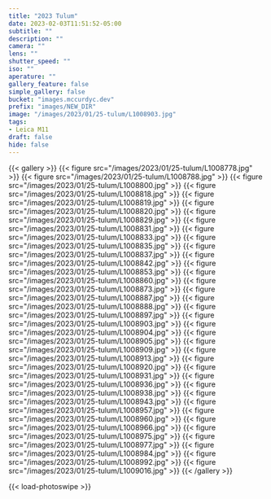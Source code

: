 ```yaml
---
title: "2023 Tulum"
date: 2023-02-03T11:51:52-05:00
subtitle: ""
description: ""
camera: ""
lens: ""
shutter_speed: ""
iso: ""
aperature: ""
gallery_feature: false
simple_gallery: false
bucket: "images.mccurdyc.dev"
prefix: "images/NEW_DIR"
image: "/images/2023/01/25-tulum/L1008903.jpg"
tags:
- Leica M11
draft: false
hide: false
---
```


{{< gallery >}}
  {{< figure src="/images/2023/01/25-tulum/L1008778.jpg" >}}
  {{< figure src="/images/2023/01/25-tulum/L1008788.jpg" >}}
  {{< figure src="/images/2023/01/25-tulum/L1008800.jpg" >}}
  {{< figure src="/images/2023/01/25-tulum/L1008818.jpg" >}}
  {{< figure src="/images/2023/01/25-tulum/L1008819.jpg" >}}
  {{< figure src="/images/2023/01/25-tulum/L1008820.jpg" >}}
  {{< figure src="/images/2023/01/25-tulum/L1008829.jpg" >}}
  {{< figure src="/images/2023/01/25-tulum/L1008831.jpg" >}}
  {{< figure src="/images/2023/01/25-tulum/L1008833.jpg" >}}
  {{< figure src="/images/2023/01/25-tulum/L1008835.jpg" >}}
  {{< figure src="/images/2023/01/25-tulum/L1008837.jpg" >}}
  {{< figure src="/images/2023/01/25-tulum/L1008842.jpg" >}}
  {{< figure src="/images/2023/01/25-tulum/L1008853.jpg" >}}
  {{< figure src="/images/2023/01/25-tulum/L1008860.jpg" >}}
  {{< figure src="/images/2023/01/25-tulum/L1008873.jpg" >}}
  {{< figure src="/images/2023/01/25-tulum/L1008887.jpg" >}}
  {{< figure src="/images/2023/01/25-tulum/L1008888.jpg" >}}
  {{< figure src="/images/2023/01/25-tulum/L1008897.jpg" >}}
  {{< figure src="/images/2023/01/25-tulum/L1008903.jpg" >}}
  {{< figure src="/images/2023/01/25-tulum/L1008904.jpg" >}}
  {{< figure src="/images/2023/01/25-tulum/L1008905.jpg" >}}
  {{< figure src="/images/2023/01/25-tulum/L1008909.jpg" >}}
  {{< figure src="/images/2023/01/25-tulum/L1008913.jpg" >}}
  {{< figure src="/images/2023/01/25-tulum/L1008920.jpg" >}}
  {{< figure src="/images/2023/01/25-tulum/L1008931.jpg" >}}
  {{< figure src="/images/2023/01/25-tulum/L1008936.jpg" >}}
  {{< figure src="/images/2023/01/25-tulum/L1008938.jpg" >}}
  {{< figure src="/images/2023/01/25-tulum/L1008943.jpg" >}}
  {{< figure src="/images/2023/01/25-tulum/L1008957.jpg" >}}
  {{< figure src="/images/2023/01/25-tulum/L1008960.jpg" >}}
  {{< figure src="/images/2023/01/25-tulum/L1008966.jpg" >}}
  {{< figure src="/images/2023/01/25-tulum/L1008975.jpg" >}}
  {{< figure src="/images/2023/01/25-tulum/L1008977.jpg" >}}
  {{< figure src="/images/2023/01/25-tulum/L1008984.jpg" >}}
  {{< figure src="/images/2023/01/25-tulum/L1008992.jpg" >}}
  {{< figure src="/images/2023/01/25-tulum/L1009016.jpg" >}}
{{< /gallery >}}

{{< load-photoswipe >}}
